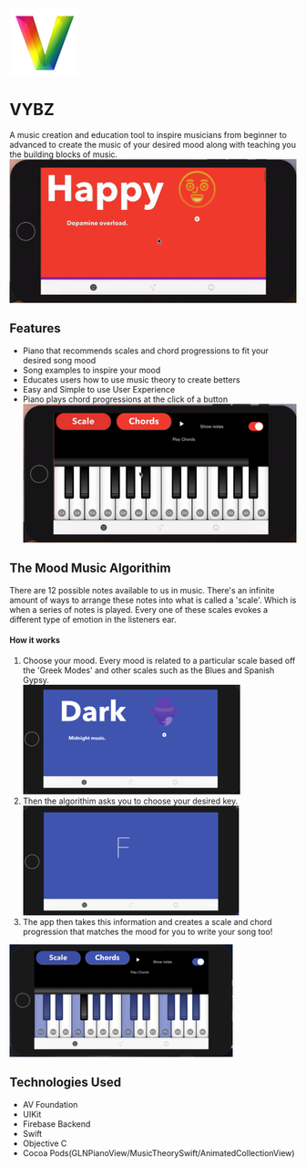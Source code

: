 ![](https://raw.githubusercontent.com/atj3097/VYBZ/master/163-1631112_letter-v-3d-abc-alphabet-rainbow-gradient-bright-removebg-preview-removebg-preview%20(1)%202%20(1).png)
# VYBZ

A music creation and education tool to inspire musicians from beginner to advanced to create the music of your desired mood along with teaching you the building blocks of music.   
![](ezgif.com-video-to-gif.gif)
## Features 
* Piano that recommends scales and chord progressions to fit your desired song mood
* Song examples to inspire your mood
* Educates users how to use music theory to create betters 
* Easy and Simple to use User Experience 
* Piano plays chord progressions at the click of a button 
![](ezgif.com-video-to-gif%20(1).gif) 

## The Mood Music Algorithim 
There are 12 possible notes available to us in music. There's an infinite amount of ways to arrange these notes into what is called a 'scale'. Which is when a series of notes is played. Every one of these scales evokes a different type of emotion in the listeners ear. 

#### How it works
1. Choose your mood. Every mood is related to a particular scale based off the 'Greek Modes' and other scales such as the Blues and Spanish Gypsy.  
![](https://raw.githubusercontent.com/atj3097/VYBZ/master/Webp.net-resizeimage%20(3).png)
2.  Then the algorithim asks you to choose your desired key.   
![](https://raw.githubusercontent.com/atj3097/VYBZ/master/Webp.net-resizeimage%20(2).png)
3. The app then takes this information and creates a scale and chord progression that matches the mood for you to write your song too! 

![](https://raw.githubusercontent.com/atj3097/VYBZ/master/Webp.net-resizeimage%20(4).png)

## Technologies Used  
* AV Foundation  
* UIKit
* Firebase Backend 
* Swift 
* Objective C
* Cocoa Pods(GLNPianoView/MusicTheorySwift/AnimatedCollectionView)
